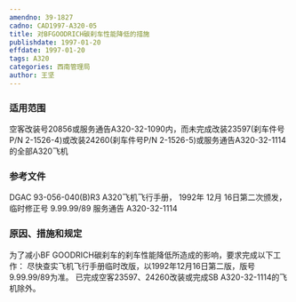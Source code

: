 ```yaml
---
amendno: 39-1827
cadno: CAD1997-A320-05
title: 对BFGOODRICH碳刹车性能降低的措施
publishdate: 1997-01-20
effdate: 1997-01-20
tags: A320
categories: 西南管理局
author: 王坚
---
```


### 适用范围 
空客改装号20856或服务通告A320-32-1090内，而未完成改装23597(刹车件号P/N 2-1526-4)或改装24260(刹车件号P/N 2-1526-5)或服务通告A320-32-1114的全部A320飞机

### 参考文件
DGAC 93-056-040(B)R3 
A320飞机飞行手册， 1992年 12月 16日第二次颁发，临时修正号 9.99.99/89
服务通告 A320-32-1114

### 原因、措施和规定 
为了减小BF GOODRICH碳刹车的刹车性能降低所造成的影响，要求完成以下工作： 
    尽快查实飞机飞行手册临时改版，以1992年12月16日第二版，版号9.99.99/89为准。 
已完成空客23597、24260改装或完成SB A320-32-1114的飞机除外。
